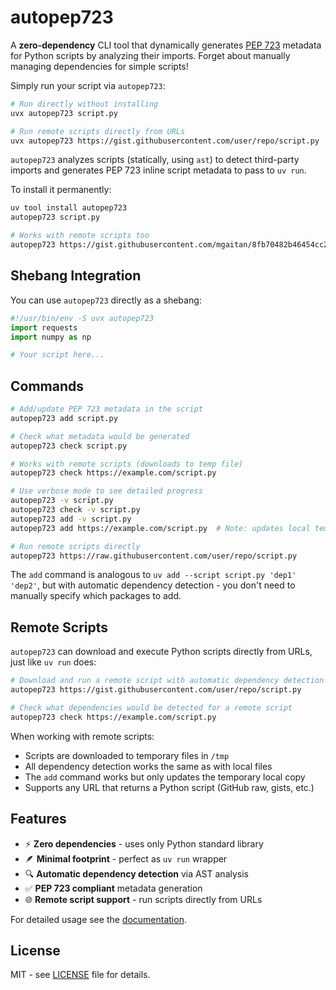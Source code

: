 # autopep723

A **zero-dependency** CLI tool that dynamically generates [PEP 723](https://peps.python.org/pep-0723/) metadata for Python scripts by analyzing their imports. Forget about manually managing dependencies for simple scripts!

Simply run your script via `autopep723`:

```bash
# Run directly without installing
uvx autopep723 script.py

# Run remote scripts directly from URLs
uvx autopep723 https://gist.githubusercontent.com/user/repo/script.py
```

`autopep723` analyzes scripts (statically, using `ast`) to detect third-party imports and generates PEP 723 inline script metadata to pass to `uv run`.

To install it permanently:

```bash
uv tool install autopep723
autopep723 script.py

# Works with remote scripts too
autopep723 https://gist.githubusercontent.com/mgaitan/8fb70482b46454cc22cb6f2417afb8ea/raw/757a8a27b96ed17fde37cc908d07a2c471937b3c/autopep723_example.py
```

## Shebang Integration

You can use `autopep723` directly as a shebang:

```python
#!/usr/bin/env -S uvx autopep723
import requests
import numpy as np

# Your script here...
```


## Commands

```bash
# Add/update PEP 723 metadata in the script
autopep723 add script.py

# Check what metadata would be generated
autopep723 check script.py

# Works with remote scripts (downloads to temp file)
autopep723 check https://example.com/script.py

# Use verbose mode to see detailed progress
autopep723 -v script.py
autopep723 check -v script.py
autopep723 add -v script.py
autopep723 add https://example.com/script.py  # Note: updates local temp file only

# Run remote scripts directly
autopep723 https://raw.githubusercontent.com/user/repo/script.py
```

The `add` command is analogous to `uv add --script script.py 'dep1' 'dep2'`, but with automatic dependency detection - you don't need to manually specify which packages to add.

## Remote Scripts

`autopep723` can download and execute Python scripts directly from URLs, just like `uv run` does:

```bash
# Download and run a remote script with automatic dependency detection
autopep723 https://gist.githubusercontent.com/user/repo/script.py

# Check what dependencies would be detected for a remote script
autopep723 check https://example.com/script.py
```

When working with remote scripts:
- Scripts are downloaded to temporary files in `/tmp`
- All dependency detection works the same as with local files
- The `add` command works but only updates the temporary local copy
- Supports any URL that returns a Python script (GitHub raw, gists, etc.)


## Features

- ⚡ **Zero dependencies** - uses only Python standard library
- 🪶 **Minimal footprint** - perfect as `uv run` wrapper
- 🔍 **Automatic dependency detection** via AST analysis
- ✅ **PEP 723 compliant** metadata generation
- 🌐 **Remote script support** - run scripts directly from URLs

For detailed usage see the [documentation](https://autopep723.readthedocs.io/).

## License

MIT - see [LICENSE](LICENSE) file for details.
